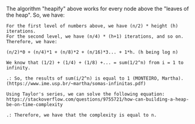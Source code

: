 The algorithm "heapify" above works for every node above the "leaves of the heap".
	So, we have:
	
	For the first level of numbers above, we have (n/2) * height (h) iterations.
	For the second level, we have (n/4) * (h+1) iterations, and so on.
	Therefore, we have:
	
	(n/2)*0 + (n/4)*1 + (n/8)*2 + (n/16)*3... + 1*h. (h being log n)
	
	We know that (1/2) + (1/4) + (1/8) +... = sum(1/2^n) from i = 1 to infinity.
	
	.: So, the results of sum(i/2^n) is equal to 1 (MONTEIRO, Martha). (https://www.ime.usp.br/~martha/somas-infinitas.pdf)
	
	Using Taylor's series, we can solve the following equation: https://stackoverflow.com/questions/9755721/how-can-building-a-heap-be-on-time-complexity
	
	.: Therefore, we have that the complexity is equal to n.
